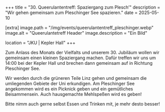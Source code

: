 +++
title = "30. Queerulanten­treff: Spaziergang zum Plesch’"
description = "Wir gehen gemeinsam zum Pleschinger See spazieren."
date = 2025-05-10

[extra]
image.path = "/img/events/queerulantentreff_pleschinger.webp"
image.alt = "Queerulantetreff Header"
image.description = "Ein Bild"

location = "JKU | Kepler Hall"
+++

Zum Anlass des Monats der Vielfalts und unserem 30. Jubiläum wollen wir gemeinsam einen kleinen Spaziergang machen. Dafür treffen wir uns um 14:00 bei der Kepler Hall und brechen dann gemeinsam auf in Richtung Pleschinger See.

Wir werden durch die grüneren Teile Linz gehen und gemeinsam die umliegenden Gebiete der Uni erkundigen. Am Pleschinger See angekommen wird es ein Picknick geben und ein gemütliches Beisammensein. Auch hausgemachte Mehlspeßen wird es geben!

Bitte nimm auch gerne selbst Essen und Trinken mit, je mehr desto besser!
